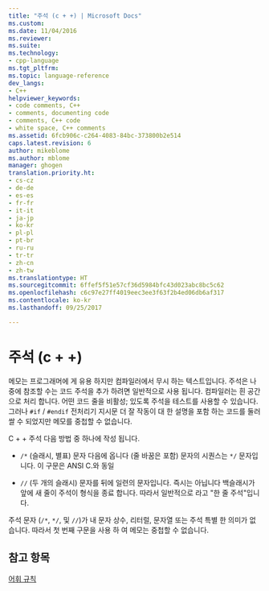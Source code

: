 ```yaml
---
title: "주석 (c + +) | Microsoft Docs"
ms.custom: 
ms.date: 11/04/2016
ms.reviewer: 
ms.suite: 
ms.technology:
- cpp-language
ms.tgt_pltfrm: 
ms.topic: language-reference
dev_langs:
- C++
helpviewer_keywords:
- code comments, C++
- comments, documenting code
- comments, C++ code
- white space, C++ comments
ms.assetid: 6fcb906c-c264-4083-84bc-373800b2e514
caps.latest.revision: 6
author: mikeblome
ms.author: mblome
manager: ghogen
translation.priority.ht:
- cs-cz
- de-de
- es-es
- fr-fr
- it-it
- ja-jp
- ko-kr
- pl-pl
- pt-br
- ru-ru
- tr-tr
- zh-cn
- zh-tw
ms.translationtype: HT
ms.sourcegitcommit: 6ffef5f51e57cf36d5984bfc43d023abc8bc5c62
ms.openlocfilehash: c6c97e27ff4019eec3ee3f63f2b4ed06db6af317
ms.contentlocale: ko-kr
ms.lasthandoff: 09/25/2017

---
```

# <a name="comments-c"></a>주석 (c + +)
메모는 프로그래머에 게 유용 하지만 컴파일러에서 무시 하는 텍스트입니다. 주석은 나중에 참조할 수는 코드 주석을 추가 하려면 일반적으로 사용 됩니다. 컴파일러는 흰 공간으로 처리 합니다. 어떤 코드 줄을 비활성; 있도록 주석을 테스트를 사용할 수 있습니다. 그러나 `#if` / `#endif` 전처리기 지시문 더 잘 작동이 대 한 설명을 포함 하는 코드를 둘러쌀 수 되었지만 메모를 중첩할 수 없습니다.  
  
 C + + 주석 다음 방법 중 하나에 작성 됩니다.  
  
-   `/*` (슬래시, 별표) 문자 다음에 옵니다 (줄 바꿈은 포함) 문자의 시퀀스는 `*/` 문자입니다. 이 구문은 ANSI C.와 동일  
  
-   `//` (두 개의 슬래시) 문자를 뒤에 일련의 문자입니다. 즉시는 아닙니다 백슬래시가 앞에 새 줄이 주석이 형식을 종료 합니다. 따라서 일반적으로 라고 "한 줄 주석"입니다.  
  
 주석 문자 (`/*`, `*/`, 및 `//`)가 내 문자 상수, 리터럴, 문자열 또는 주석 특별 한 의미가 없습니다. 따라서 첫 번째 구문을 사용 하 여 메모는 중첩할 수 없습니다.  
  
## <a name="see-also"></a>참고 항목  
 [어휘 규칙](../cpp/lexical-conventions.md)
